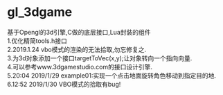 ﻿# gl_3dgame
基于Opengl的3d引擎,C做的底层接口,Lua封装的组件<br>
1.优化精简tools.h接口<br>
2.2019.1.24 vbo模式的渲染的无法拾取,勿忘修复之.<br>
3.为3d对象添加一个接口targetToVec(x,y);让对象转向一个指向向量.<br>
4.可以参考www.3dgamestudio.com的接口设计引擎.<br>
5.20:04 2019/1/29	example01:实现一个点击地面旋转角色移动到指定目的地.
6.12:52 2019/1/30	VBO模式的拾取有bug!